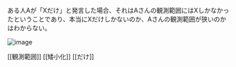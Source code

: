 
ある人Aが「Xだけ」と発言した場合、それはAさんの観測範囲にはXしかなかったということであり、本当にXだけしかないのか、Aさんの観測範囲が狭いのかはわからない。

![image](https://gyazo.com/3cbc2309fd17dbbf7f67b46c7ea073f0/thumb/1000)

[[観測範囲]]
[[矮小化]]
[[だけ]]
